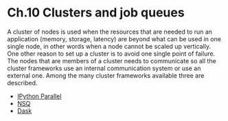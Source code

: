 Ch.10 Clusters and job queues
=============================
A cluster of nodes is used when the resources that are needed to run an application (memory, storage, latency) are beyond  what can be used in one single node, in other words when a node cannot be scaled up vertically. One other reason to set up a cluster is to avoid one single point of failure. The nodes that are members of a cluster needs to communicate so all the cluster frameworks use an internal communication system or use an external one. Among the many cluster frameworks available three are described.  

* [IPython Parallel](https://ipyparallel.readthedocs.io/en/latest/index.html#)
* [NSQ](https://nsq.io/)
* [Dask](https://www.dask.org/)